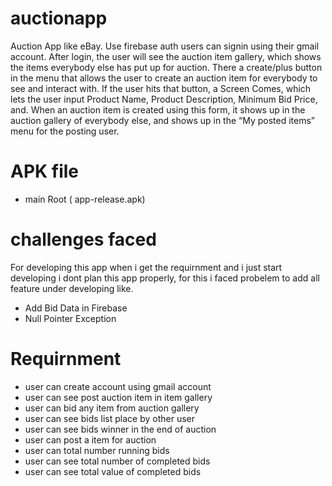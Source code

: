 # auctionapp

Auction App like eBay. Use firebase auth users can signin using their gmail account. After login, the user will see the auction item gallery, which shows the items everybody else has put up for auction. There a create/plus button in the menu that allows the user to create an auction item for everybody to see and interact with. If the user hits that button, a Screen Comes, which lets the user input Product Name, Product Description, Minimum Bid Price, and. When an auction item is created using this form, it shows up in the auction gallery of everybody else, and shows up in the “My posted items” menu for the posting user.

# APK file

- main Root ( app-release.apk)



#  challenges faced

For developing this app when i get the requirnment and i just start developing i dont plan this app properly, for this i faced probelem to add all feature under developing
like.
- Add Bid Data in Firebase
- Null Pointer Exception
    
    

# Requirnment
- user can create account using gmail account
- user can see post auction item in item gallery
- user can bid any item from auction gallery
- user can see bids list place by other user
- user can see bids winner in the end of auction
- user can post a item for auction
- user can total number running bids
- user can see total number of completed bids
- user can see total value of completed bids
